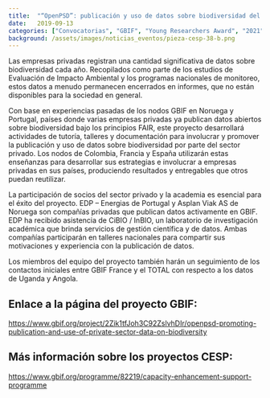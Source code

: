 ```yaml
---
title:  "“OpenPSD”: publicación y uso de datos sobre biodiversidad del sector privado"
date:   2019-09-13
categories: ["Convocatorias", "GBIF", "Young Researchers Award", "2021"]
background: /assets/images/noticias_eventos/pieza-cesp-38-b.png
---
```


Las empresas privadas registran una cantidad significativa de datos sobre biodiversidad cada año. Recopilados como parte de los estudios de Evaluación de Impacto Ambiental y los programas nacionales de monitoreo, estos datos a menudo permanecen encerrados en informes, que no están disponibles para la sociedad en general.

Con base en experiencias pasadas de los nodos GBIF en Noruega y Portugal, países donde varias empresas privadas ya publican datos abiertos sobre biodiversidad bajo los principios FAIR, este proyecto desarrollará actividades de tutoría, talleres y documentación para involucrar y promover la publicación y uso de datos sobre biodiversidad por parte del sector privado. Los nodos de Colombia, Francia y España utilizarán estas enseñanzas para desarrollar sus estrategias e involucrar a empresas privadas en sus países, produciendo resultados y entregables que otros puedan reutilizar.

La participación de socios del sector privado y la academia es esencial para el éxito del proyecto. EDP – Energias de Portugal y Asplan Viak AS de Noruega son compañías privadas que publican datos activamente en GBIF. EDP ha recibido asistencia de CiBIO / InBIO, un laboratorio de investigación académica que brinda servicios de gestión científica y de datos. Ambas compañías participarán en talleres nacionales para compartir sus motivaciones y experiencia con la publicación de datos.

Los miembros del equipo del proyecto también harán un seguimiento de los contactos iniciales entre GBIF France y el TOTAL con respecto a los datos de Uganda y Angola.

## Enlace a la página del proyecto GBIF:
https://www.gbif.org/project/2Zik1tfJoh3C92ZslvhDIr/openpsd-promoting-publication-and-use-of-private-sector-data-on-biodiversity

## Más información sobre los proyectos CESP:
https://www.gbif.org/programme/82219/capacity-enhancement-support-programme
